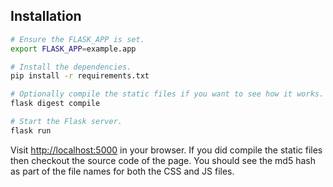## Installation

```sh
# Ensure the FLASK_APP is set.
export FLASK_APP=example.app

# Install the dependencies.
pip install -r requirements.txt

# Optionally compile the static files if you want to see how it works.
flask digest compile

# Start the Flask server.
flask run
```

Visit <http://localhost:5000> in your browser. If you did compile the static
files then checkout the source code of the page. You should see the md5 hash as
part of the file names for both the CSS and JS files.
